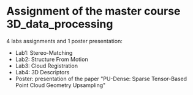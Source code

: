 # Assignment of the master course 3D_data_processing
4 labs assignments and 1 poster presentation:
- Lab1: Stereo-Matching
- Lab2: Structure From Motion
- Lab3: Cloud Registration
- Lab4: 3D Descriptors
- Poster: presentation of the paper "PU-Dense: Sparse Tensor-Based Point Cloud Geometry Upsampling"
